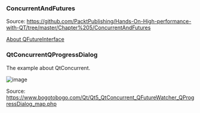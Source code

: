 ### ConcurrentAndFutures

Source: https://github.com/PacktPublishing/Hands-On-High-performance-with-QT/tree/master/Chapter%205/ConcurrentAndFutures

[About QFutureInterface](https://learning.oreilly.com/library/view/hands-on-high-performance/9781789531244/8fda26ad-3a05-45b7-8b46-c89ab5508cfc.xhtml)

### QtConcurrentQProgressDialog
The example about QtConcurrent.

![image](https://user-images.githubusercontent.com/4498580/65882749-4c8a9800-e39e-11e9-8f9e-8d24ee15638d.png)

Source: https://www.bogotobogo.com/Qt/Qt5_QtConcurrent_QFutureWatcher_QProgressDialog_map.php
